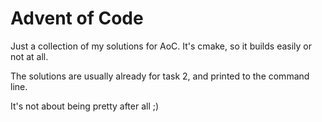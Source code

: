 # Advent of Code

Just a collection of my solutions for AoC. 
It's cmake, so it builds easily or not at all.

The solutions are usually already for task 2, and printed to the command line.

It's not about being pretty after all ;)
